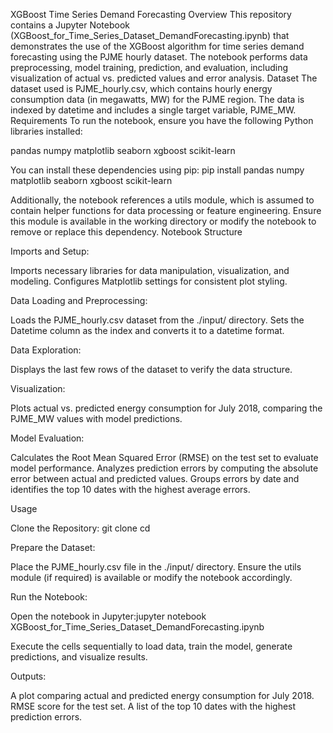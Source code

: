 XGBoost Time Series Demand Forecasting
Overview
This repository contains a Jupyter Notebook (XGBoost_for_Time_Series_Dataset_DemandForecasting.ipynb) that demonstrates the use of the XGBoost algorithm for time series demand forecasting using the PJME hourly dataset. The notebook performs data preprocessing, model training, prediction, and evaluation, including visualization of actual vs. predicted values and error analysis.
Dataset
The dataset used is PJME_hourly.csv, which contains hourly energy consumption data (in megawatts, MW) for the PJME region. The data is indexed by datetime and includes a single target variable, PJME_MW.
Requirements
To run the notebook, ensure you have the following Python libraries installed:

pandas
numpy
matplotlib
seaborn
xgboost
scikit-learn

You can install these dependencies using pip:
pip install pandas numpy matplotlib seaborn xgboost scikit-learn

Additionally, the notebook references a utils module, which is assumed to contain helper functions for data processing or feature engineering. Ensure this module is available in the working directory or modify the notebook to remove or replace this dependency.
Notebook Structure

Imports and Setup:

Imports necessary libraries for data manipulation, visualization, and modeling.
Configures Matplotlib settings for consistent plot styling.


Data Loading and Preprocessing:

Loads the PJME_hourly.csv dataset from the ./input/ directory.
Sets the Datetime column as the index and converts it to a datetime format.


Data Exploration:

Displays the last few rows of the dataset to verify the data structure.


Visualization:

Plots actual vs. predicted energy consumption for July 2018, comparing the PJME_MW values with model predictions.


Model Evaluation:

Calculates the Root Mean Squared Error (RMSE) on the test set to evaluate model performance.
Analyzes prediction errors by computing the absolute error between actual and predicted values.
Groups errors by date and identifies the top 10 dates with the highest average errors.



Usage

Clone the Repository:
git clone <repository-url>
cd <repository-directory>


Prepare the Dataset:

Place the PJME_hourly.csv file in the ./input/ directory.
Ensure the utils module (if required) is available or modify the notebook accordingly.


Run the Notebook:

Open the notebook in Jupyter:jupyter notebook XGBoost_for_Time_Series_Dataset_DemandForecasting.ipynb


Execute the cells sequentially to load data, train the model, generate predictions, and visualize results.


Outputs:

A plot comparing actual and predicted energy consumption for July 2018.
RMSE score for the test set.
A list of the top 10 dates with the highest prediction errors.

